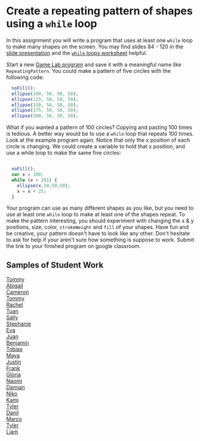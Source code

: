 Create a repeating pattern of shapes using a `while` loop
=============================================
In this assignment you will write a program that uses at least one `while` loop to make many shapes on the screen. You may find slides 84 - 120 in the [slide presentation](https://docs.google.com/presentation/d/1fm_Di0qR4HpRWTf8tJtcW3u5by3OrilfXIPZ517K1js/edit?usp=sharing) and the [`while` loops worksheet](https://github.com/Computer-Programming-A/LoopsWorksheet#while-loops-worksheet) helpful.   

Start a new [Game Lab program](https://code.org/educate/gamelab) and save it with a meaningful name like `RepeatingPattern`. You could make a pattern of five circles with the following code:
```javascript
  noFill();
  ellipse(100, 50, 50, 50);
  ellipse(125, 50, 50, 50);
  ellipse(150, 50, 50, 50);
  ellipse(175, 50, 50, 50);
  ellipse(200, 50, 50, 50);
```
 
What if you wanted a pattern of 100 circles? Copying and pasting 100 times is tedious. A better way would be to use a `while` loop that repeats 100 times. Look at the example program again. Notice that only the x position of each circle is changing. We could create a variable to hold that x position, and use a while loop to make the same five circles:
```javascript

  noFill();
  var x = 100;
  while (x < 201) {
    ellipse(x,50,50,50);
    x = x + 25;
  }

```
Your program can use as many different shapes as you like, but you need to use at least one `while` loop to make at least one of the shapes repeat. To make the pattern interesting, you should experiment with changing the x & y positions, size, color, `strokeWeight` and `fill` of your shapes. Have fun and be creative, your pattern doesn't have to look like any other. Don't hesitate to ask for help if your aren't sure how something is suppose to work. Submit the link to your finished program on google classroom.   

Samples of Student Work
-----------------------
[Tommy](https://studio.code.org/projects/gamelab/epxb-uBIKFOCOPHfmwVL-tVhNdXe12GcgLZvy74Sws0)   
[Abigail](https://studio.code.org/projects/gamelab/mtLc_dfONIRK7ETJ-xe3XsKIHRRld-4j3PEHndVqyTc)   
[Cameron](https://studio.code.org/projects/gamelab/QRR0yiOip3m85HjBjcpB2DZgyFUUsAvCKu1YWYOG2Ps)   
[Tommy](https://studio.code.org/projects/gamelab/FbH5iiGDwHqTM_223TfN17HYl3RAcVpKOS2eLIgGheo)   
[Rachel](https://studio.code.org/projects/gamelab/v_DthAkm__veoEY_aB0rWL1Hh10KfaIkQ5CQKiuM0oQ)   
[Tuan](https://studio.code.org/projects/gamelab/znaffrSBs9yR43o1KeaTSEa6KIjMRc3CLNwDaOKxJg8)   
[Sally](https://studio.code.org/projects/gamelab/Lpd1x7fjTpLfvZ0thtbiNewiws8Xys6CUKrM1aFUSZ8)   
[Stephanie](https://studio.code.org/projects/gamelab/bg2yydL853YfM72kHzF0d-4Y1nVa4PQto3zDDzC4oTQ)   
[Eva](https://studio.code.org/projects/gamelab/WlNR8khgfFm7qdPOC1IA-ujeHZdAuiRrP6STJau_h3s)   
[Juan](https://studio.code.org/projects/gamelab/U_skeWQ9cnwbUI0h8kUCwkiDaIszy4y3rL8GLAkm_lA)   
[Benjamin](https://studio.code.org/projects/gamelab/x6xxlW5C1vmDxB5pzwWhO_rS_75YqAKa5gAe2GjRq5A)   
[Tobias](https://studio.code.org/projects/gamelab/UJX8xrJ8MbSK8XRGhtkUtdVnh4939VErQfcw4E6gMek)   
[Maya](https://studio.code.org/projects/gamelab/yBEnfh05m3S79yqdtQ_rBOEO3qUft-_q89ncRNC0qxU)   
[Justin](https://studio.code.org/projects/gamelab/JbCJU54byiDHPCXycH-XqRLfXtYZMWpMU8CDdWhJyAw)   
[Frank](https://studio.code.org/projects/gamelab/Pm-lgxh8rF-wm98I_X0v13ozRDNJU6QTE2eytgFRPiA)   
[Gloria](https://studio.code.org/projects/gamelab/azRw8lCJcLNWA1QtDNSGvZ4fwFqRM6qtk6hGxqRnazs)   
[Naomi](https://studio.code.org/projects/gamelab/jAISSaxZHRc1Xnz4qkpFdgHlEMWg5mN_SuaaazjzXX8)   
[Damian](https://studio.code.org/projects/gamelab/8Uk5a36WRv_j_0IF81aRkA8VZvHenGmZ-VANxCuri2Y)   
[Niko](https://studio.code.org/projects/gamelab/VUMYK3uIv98Y2Wr2rEfbJQxPrbzsXaxnWWACCgB4u6U)   
[Kami](https://studio.code.org/projects/gamelab/SKONJr_u5jAu0IdPQW23tzahaNYWAPr7TeHco8dxIQc)   
[Tyler](https://studio.code.org/projects/gamelab/m0M6qquNvROhD-e_odXbPvQaAOPsIZIZelgZXSB4xSs)   
[Danil](https://studio.code.org/projects/gamelab/ic9SEKE-DEzkXUw20MVnHOHcT6X66sP6gUebD3cXe40)   
[Marco](https://studio.code.org/projects/gamelab/KF1eD8X0XQAPN7dSe58o61e9Mj9VuSje0_7ZcyYJrAM)   
[Tyler](https://studio.code.org/projects/gamelab/m0M6qquNvROhD-e_odXbPvQaAOPsIZIZelgZXSB4xSs)   
[Liam](https://studio.code.org/projects/gamelab/yW_IsC4wCYc3QR6aYfBoxlVMFtU7Hx8qAUFyQGBITko)   
  

